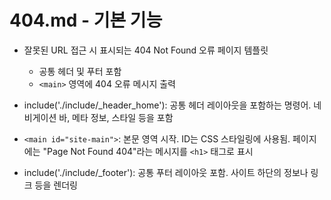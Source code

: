 # 404.md - 기본 기능
- 잘못된 URL 접근 시 표시되는 404 Not Found 오류 페이지 템플릿

  + 공통 헤더 및 푸터 포함
  + `<main>` 영역에 404 오류 메시지 출력

- include('./include/\_header\_home'):
  공통 헤더 레이아웃을 포함하는 명령어. 네비게이션 바, 메타 정보, 스타일 등을 포함

- `<main id="site-main">`:
  본문 영역 시작. ID는 CSS 스타일링에 사용됨. 페이지에는 "Page Not Found 404"라는 메시지를 `<h1>` 태그로 표시

- include('./include/\_footer'):
  공통 푸터 레이아웃 포함. 사이트 하단의 정보나 링크 등을 렌더링